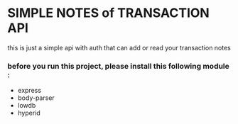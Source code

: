 # SIMPLE NOTES of TRANSACTION API

this is just a simple api with auth that can add or read your transaction notes

### before you run this project, please install this following module :
 - express
 - body-parser
 - lowdb
 - hyperid
 
 

